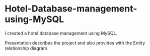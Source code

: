 # Hotel-Database-management-using-MySQL
I created a hotel database management using MySQL. 

Presentation describes the project and also provides with the Entity relationship diagram
